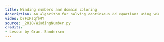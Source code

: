 ```yaml
---
title: Winding numbers and domain coloring
description: An algorithm for solving continuous 2d equations using winding numbers.
video: b7FxPsqfkOY
source: _2018/WindingNumber.py
credits:
- Lesson by Grant Sanderson
---
```

